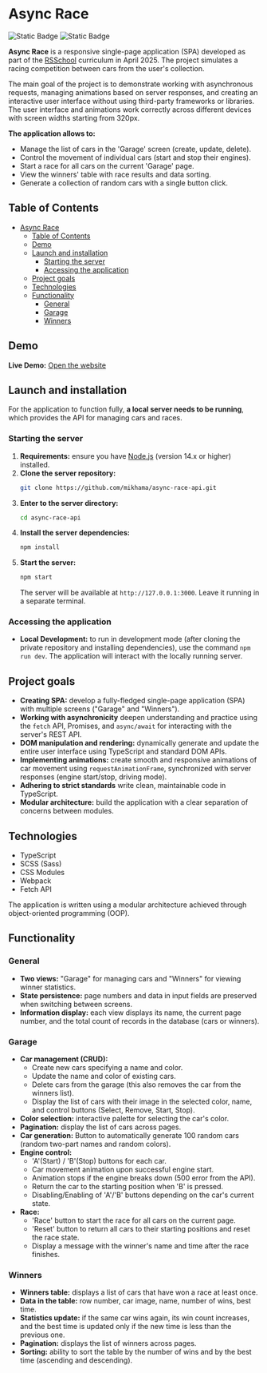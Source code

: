 # Async Race

![Static Badge](https://img.shields.io/badge/status-completed-success)
![Static Badge](https://img.shields.io/badge/version-1.0.0-blue)

**Async Race** is a responsive single-page application (SPA) developed as part of the [RSSchool](https://rs.school/) curriculum in April 2025. The project simulates a racing competition between cars from the user's collection.

The main goal of the project is to demonstrate working with asynchronous requests, managing animations based on server responses, and creating an interactive user interface without using third-party frameworks or libraries. The user interface and animations work correctly across different devices with screen widths starting from 320px.

**The application allows to:**

*   Manage the list of cars in the 'Garage' screen (create, update, delete).
*   Control the movement of individual cars (start and stop their engines).
*   Start a race for all cars on the current 'Garage' page.
*   View the winners' table with race results and data sorting.
*   Generate a collection of random cars with a single button click.
    
## Table of Contents
- [Async Race](#async-race)
  - [Table of Contents](#table-of-contents)
  - [Demo](#demo)
  - [Launch and installation](#launch-and-installation)
    - [Starting the server](#starting-the-server)
    - [Accessing the application](#accessing-the-application)
  - [Project goals](#project-goals)
  - [Technologies](#technologies)
  - [Functionality](#functionality)
    - [General](#general)
    - [Garage](#garage)
    - [Winners](#winners)

## Demo

**Live Demo:** [Open the website](https://rolling-scopes-school.github.io/cherkasovaa-JSFE2024Q4/async-race/)

## Launch and installation

For the application to function fully, **a local server needs to be running**, which provides the API for managing cars and races.

### Starting the server

1.  **Requirements:** ensure you have [Node.js](https://nodejs.org/) (version 14.x or higher) installed.
2.  **Clone the server repository:**
    ```bash
    git clone https://github.com/mikhama/async-race-api.git
    ```
3.  **Enter to the server directory:**
    ```bash
    cd async-race-api
    ```
4.  **Install the server dependencies:**
    ```bash
    npm install
    ```
5.  **Start the server:**
    ```bash
    npm start
    ```
    The server will be available at `http://127.0.0.1:3000`. Leave it running in a separate terminal.

### Accessing the application

*   **Local Development:** to run in development mode (after cloning the private repository and installing dependencies), use the command `npm run dev`. The application will interact with the locally running server.

## Project goals

*   **Creating SPA:** develop a fully-fledged single-page application (SPA) with multiple screens ("Garage" and "Winners").
*   **Working with asynchronicity** deepen understanding and practice using the `fetch` API, Promises, and `async/await` for interacting with the server's REST API.
*   **DOM manipulation and rendering:** dynamically generate and update the entire user interface using TypeScript and standard DOM APIs.
*   **Implementing animations:** create smooth and responsive animations of car movement using `requestAnimationFrame`, synchronized with server responses (engine start/stop, driving mode).
*   **Adhering to strict standards** write clean, maintainable code in TypeScript.
*   **Modular architecture:** build the application with a clear separation of concerns between modules.

## Technologies

*   TypeScript
*   SCSS (Sass)
*   CSS Modules
*   Webpack 
*   Fetch API

The application is written using a modular architecture achieved through object-oriented programming (OOP).

## Functionality

### General
*   **Two views:** "Garage" for managing cars and "Winners" for viewing winner statistics.
*   **State persistence:** page numbers and data in input fields are preserved when switching between screens.
*   **Information display:** each view displays its name, the current page number, and the total count of records in the database (cars or winners).

### Garage
*   **Car management (CRUD):**
    *   Create new cars specifying a name and color.
    *   Update the name and color of existing cars.
    *   Delete cars from the garage (this also removes the car from the winners list).
    *   Display the list of cars with their image in the selected color, name, and control buttons (Select, Remove, Start, Stop).
*   **Color selection:** interactive palette for selecting the car's color.
*   **Pagination:** display the list of cars across pages.
*   **Car generation:** Button to automatically generate 100 random cars (random two-part names and random colors).
*   **Engine control:**
    *   'A'(Start) / 'B'(Stop) buttons for each car.
    *   Car movement animation upon successful engine start.
    *   Animation stops if the engine breaks down (500 error from the API).
    *   Return the car to the starting position when 'B' is pressed.
    *   Disabling/Enabling of 'A'/'B' buttons depending on the car's current state.
*   **Race:**
    *   'Race' button to start the race for all cars on the current page.
    *   'Reset' button to return all cars to their starting positions and reset the race state.
    *   Display a message with the winner's name and time after the race finishes.

### Winners
*   **Winners table:** displays a list of cars that have won a race at least once.
*   **Data in the table:** row number, car image, name, number of wins, best time.
*   **Statistics update:** if the same car wins again, its win count increases, and the best time is updated only if the new time is less than the previous one.
*   **Pagination:** displays the list of winners across pages.
*   **Sorting:** ability to sort the table by the number of wins and by the best time (ascending and descending).

